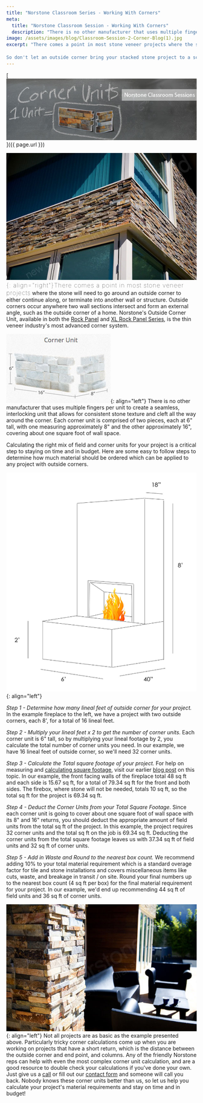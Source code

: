 ```yaml
---
title: "Norstone Classroom Series - Working With Corners"
meta:
  title: "Norstone Classroom Session - Working With Corners"
  description: "There is no other manufacturer that uses multiple fingers per unit to create a seamless, interlocking unit that allows for consistent stone texture and cleft all the way around the corner."
image: /assets/images/blog/Classroom-Session-2-Corner-Blog(1).jpg
excerpt: "There comes a point in most stone veneer projects where the stone will need to go around an outside corner to either continue along, or terminate into another wall or structure. Calculating the right mix of field and corner units for your project the first time around is a critical step to staying on time and in budget.

So don't let an outside corner bring your stacked stone project to a screeching halt - Here's a handy guide that explains how using our Rock Panel series Outside Corner Unit will have you turning corners in no time."
---
```


[![Blog Banner](/assets/images/blog/Classroom-Session-2-Corner-Blog(1).jpg)]({{ page.url }})

<span style="font-size:16px;font-weight:lighter;letter-spacing:1px">![Stacked Stone Corner](/assets/images/blog/StackedStoneCorner.jpg){: align="right"}There comes a point in most stone veneer projects</span> where the stone will need to go around an outside corner to either continue along, or terminate into another wall or structure. Outside corners occur anywhere two wall sections intersect and form an external angle, such as the outside corner of a home. Norstone's Outside Corner Unit, available in both the [Rock Panel](/products/stacked-stone-cladding/) and [XL Rock Panel Series](/products/thin-stone-veneer-panels/), is the thin veneer industry's most advanced corner system.

![White Quartz Rock Panel Corner Unit](/assets/images/blog/White-Quartz-Rock-Panel-Corner-Unit.jpg){: align="left"} There is no other manufacturer that uses multiple fingers per unit to create a seamless, interlocking unit that allows for consistent stone texture and cleft all the way around the corner. Each corner unit is comprised of two pieces, each at 6" tall, with one measuring approximately 8" and the other approximately 16", covering about one square foot of wall space.

Calculating the right mix of field and corner units for your project is a critical step to staying on time and in budget. Here are some easy to follow steps to determine how much material should be ordered which can be applied to any project with outside corners.

![Fireplace](/assets/images/blog/fireplace(1).jpg){: align="left"}

_Step 1 - Determine how many lineal feet of outside corner for your project._ In the example fireplace to the left, we have a project with two outside corners, each 8', for a total of 16 lineal feet.

_Step 2 - Multiply your lineal feet x 2 to get the number of corner units._ Each corner unit is 6" tall, so by multiplying your lineal footage by 2, you calculate the total number of corner units you need. In our example, we have 16 lineal feet of outside corner, so we'll need 32 corner units.

_Step 3 - Calculate the Total square footage of your project._ For help on measuring and [calculating square footage](/blog/norstone-classroom-series-how-to-measure/), visit our earlier [blog post](/blog/norstone-classroom-series-how-to-measure/) on this topic. In our example, the front facing walls of the fireplace total 48 sq ft and each side is 15.67 sq ft, for a total of 79.34 sq ft for the front and both sides. The firebox, where stone will not be needed, totals 10 sq ft, so the total sq ft for the project is 69.34 sq ft.

_Step 4 - Deduct the Corner Units from your Total Square Footage._ Since each corner unit is going to cover about one square foot of wall space with its 8" and 16" returns, you should deduct the appropriate amount of field units from the total sq ft of the project. In this example, the project requires 32 corner units and the total sq ft on the job is 69.34 sq ft. Deducting the corner units from the total square footage leaves us with 37.34 sq ft of field units and 32 sq ft of corner units.

_Step 5 - Add in Waste and Round to the nearest box count._ We recommend adding 10% to your total material requirement which is a standard overage factor for tile and stone installations and covers miscellaneous items like cuts, waste, and breakage in transit / on site. Round your final numbers up to the nearest box count (4 sq ft per box) for the final material requirement for your project. In our example, we'd end up recommending 44 sq ft of field units and 36 sq ft of corner units.

![Natural Stone Ledgestone Column](/assets/images/blog/Natural-Stone-Ledgestone-Column.jpg){: align="left"} Not all projects are as basic as the example presented above. Particularly tricky corner calculations come up when you are working on projects that have a short return, which is the distance between the outside corner and end point, and columns. Any of the friendly Norstone reps can help with even the most complex corner unit calculation, and are a good resource to double check your calculations if you've done your own. Just give us a [call](/contact-us/) or fill out our [contact form](/how-to-buy/) and someone will call you back. Nobody knows these corner units better than us, so let us help you calculate your project's material requirements and stay on time and in budget!

